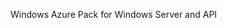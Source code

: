 <Token xmlns:xlink="http://www.w3.org/1999/xlink">Windows Azure Pack for Windows Server and API</Token>